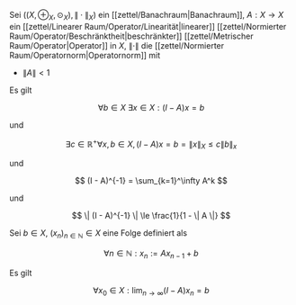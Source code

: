 Sei $((X, \oplus_X, \odot_X), \| \cdot \|_X)$ ein [[zettel/Banachraum|Banachraum]], $A : X \to X$ ein [[zettel/Linearer Raum/Operator/Linearität|linearer]] [[zettel/Normierter Raum/Operator/Beschränktheit|beschränkter]] [[zettel/Metrischer Raum/Operator|Operator]] in $X$, $\| \cdot \|$ die [[zettel/Normierter Raum/Operatornorm|Operatornorm]] mit
- $\| A \| \lt 1$

Es gilt

$$
	\forall b \in X \ \exists x \in X : (I - A)x = b
$$

und

$$
	\exists c \in \mathbb{R}^+ \forall x, b \in X, (I - A)x = b = \| x \|_X \le c \| b \|_x
$$

und

$$
	(I - A)^{-1} = \sum_{k=1}^\infty A^k
$$

und

$$
	\| (I - A)^{-1} \| \le \frac{1}{1 - \| A \|}
$$

Sei $b \in X$, $(x_n)_{n \in \mathbb{N}} \in X$ eine Folge definiert als

$$
	\forall n \in \mathbb{N} : x_n := Ax_{n-1} + b
$$

Es gilt

$$
	\forall x_0 \in X : \lim_{n \to \infty} (I - A)x_n = b
$$